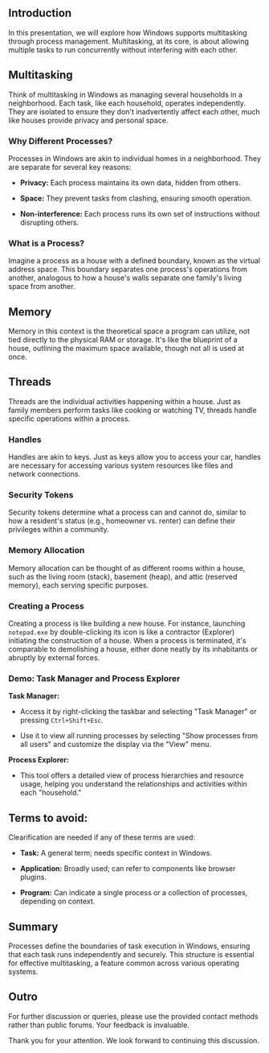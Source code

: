 
## Introduction 

In this presentation, we will explore how Windows supports multitasking through process management. Multitasking, at its core, is about allowing multiple tasks to run concurrently without interfering with each other.

## Multitasking 

Think of multitasking in Windows as managing several households in a neighborhood. Each task, like each household, operates independently. They are isolated to ensure they don't inadvertently affect each other, much like houses provide privacy and personal space.

### Why Different Processes? 

Processes in Windows are akin to individual homes in a neighborhood. They are separate for several key reasons:
 
- **Privacy:**  Each process maintains its own data, hidden from others.
 
- **Space:**  They prevent tasks from clashing, ensuring smooth operation.
 
- **Non-interference:**  Each process runs its own set of instructions without disrupting others.

### What is a Process? 

Imagine a process as a house with a defined boundary, known as the virtual address space. This boundary separates one process's operations from another, analogous to how a house's walls separate one family's living space from another.

## Memory 

Memory in this context is the theoretical space a program can utilize, not tied directly to the physical RAM or storage. It's like the blueprint of a house, outlining the maximum space available, though not all is used at once.

## Threads 

Threads are the individual activities happening within a house. Just as family members perform tasks like cooking or watching TV, threads handle specific operations within a process.

### Handles 

Handles are akin to keys. Just as keys allow you to access your car, handles are necessary for accessing various system resources like files and network connections.

### Security Tokens 

Security tokens determine what a process can and cannot do, similar to how a resident's status (e.g., homeowner vs. renter) can define their privileges within a community.

### Memory Allocation 

Memory allocation can be thought of as different rooms within a house, such as the living room (stack), basement (heap), and attic (reserved memory), each serving specific purposes.

### Creating a Process 
Creating a process is like building a new house. For instance, launching `notepad.exe` by double-clicking its icon is like a contractor (Explorer) initiating the construction of a house.
When a process is terminated, it's comparable to demolishing a house, either done neatly by its inhabitants or abruptly by external forces.

### Demo: Task Manager and Process Explorer 

**Task Manager:**  

- Access it by right-clicking the taskbar and selecting "Task Manager" or pressing `Ctrl+Shift+Esc`.

- Use it to view all running processes by selecting "Show processes from all users" and customize the display via the "View" menu.

**Process Explorer:** 

- This tool offers a detailed view of process hierarchies and resource usage, helping you understand the relationships and activities within each "household."

## Terms to avoid: 

Clearification are needed if any of these terms are used:
 
- **Task:**  A general term; needs specific context in Windows.
 
- **Application:**  Broadly used; can refer to components like browser plugins.
 
- **Program:**  Can indicate a single process or a collection of processes, depending on context.

## Summary 

Processes define the boundaries of task execution in Windows, ensuring that each task runs independently and securely. This structure is essential for effective multitasking, a feature common across various operating systems.

## Outro 

For further discussion or queries, please use the provided contact methods rather than public forums. Your feedback is invaluable.

Thank you for your attention. We look forward to continuing this discussion.
